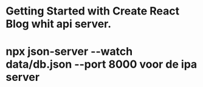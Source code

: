 # Getting Started with Create React Blog whit api server.



# npx json-server --watch data/db.json --port 8000 voor de ipa server
